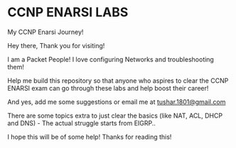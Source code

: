 # CCNP ENARSI LABS
My CCNP Enarsi Journey!

Hey there, Thank you for visiting!

I am a Packet People! I love configuring Networks and troubleshooting them!

Help me build this repository so that anyone who aspires to clear the CCNP ENARSI exam can go through these labs and help boost their career!

And yes, add me some suggestions or email me at tushar.1801@gmail.com

There are some topics extra to just clear the basics (like NAT, ACL, DHCP and DNS) - The actual struggle starts from EIGRP..

I hope this will be of some help! Thanks for reading this!
